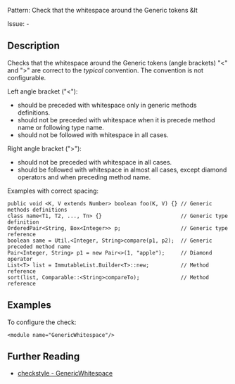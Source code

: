 Pattern: Check that the whitespace around the Generic tokens &lt

Issue: -

## Description

Checks that the whitespace around the Generic tokens (angle brackets) "<" and ">" are correct to the _typical_ convention. The convention is not configurable. 

Left angle bracket ("<"): 

  - should be preceded with whitespace only in generic methods definitions.
  - should not be preceded with whitespace when it is precede method name or following type name.
  - should not be followed with whitespace in all cases.

Right angle bracket (">"): 

  - should not be preceded with whitespace in all cases.
  - should be followed with whitespace in almost all cases, except diamond operators and when preceding method name.

Examples with correct spacing: 
    
    
    public void <K, V extends Number> boolean foo(K, V) {} // Generic methods definitions
    class name<T1, T2, ..., Tn> {}                         // Generic type definition
    OrderedPair<String, Box<Integer>> p;                   // Generic type reference
    boolean same = Util.<Integer, String>compare(p1, p2);  // Generic preceded method name
    Pair<Integer, String> p1 = new Pair<>(1, "apple");     // Diamond operator
    List<T> list = ImmutableList.Builder<T>::new;          // Method reference
    sort(list, Comparable::<String>compareTo);             // Method reference
            

## Examples

To configure the check: 
    
    
    <module name="GenericWhitespace"/>

## Further Reading

* [checkstyle - GenericWhitespace](http://checkstyle.sourceforge.net/config_whitespace.html#GenericWhitespace)